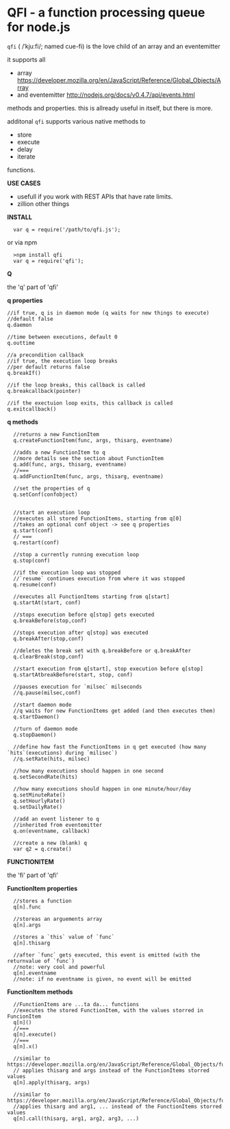 QFI  - a function processing queue for node.js
===

`qfi` ( /ˈkjuːfi/; named cue-fi) is the love child of an array and an eventemitter

it supports all 
  
  * array https://developer.mozilla.org/en/JavaScript/Reference/Global_Objects/Array
  * and eventemitter http://nodejs.org/docs/v0.4.7/api/events.html

methods and properties. this is allready useful in itself, but there is more.

additonal `qfi` supports various native methods to 

  * store
  * execute
  * delay
  * iterate

functions.

**USE CASES**
  
  * usefull if you work with REST APIs that have rate limits. 
  * zillion other things 

**INSTALL**

      var q = require('/path/to/qfi.js');
      
or via npm 

      >npm install qfi
      var q = require('qfi');
      
**Q**

the 'q' part of 'qfi'

**q properties**

    //if true, q is in daemon mode (q waits for new things to execute)
    //default false
    q.daemon
   
    //time between executions, default 0
    q.outtime
  
    //a precondition callback
    //if true, the execution loop breaks
    //per default returns false
    q.breakIf()

    //if the loop breaks, this callback is called
    q.breakcallback(pointer)
  
    //if the exectuion loop exits, this callback is called
    q.exitcallback()
  
**q methods**  

      //returns a new FunctionItem
      q.createFunctionItem(func, args, thisarg, eventname)
      
      //adds a new FunctionItem to q
      //more details see the section about FunctionItem
      q.add(func, args, thisarg, eventname)
      //===
      q.addFunctionItem(func, args, thisarg, eventname)

      //set the properties of q
      q.setConf(confobject)
      
      
      //start an execution loop
      //executes all stored FunctionItems, starting from q[0]
      //takes an optional conf object -> see q properties
      q.start(conf) 
      // ===
      q.restart(conf)

      //stop a currently running execution loop
      q.stop(conf) 
      
      //if the execution loop was stopped
      //`resume` continues execution from where it was stopped
      q.resume(conf)
      
      //executes all FunctionItems starting from q[start]
      q.startAt(start, conf)
      
      //stops execution before q[stop] gets executed
      q.breakBefore(stop,conf) 
      
      //stops execution after q[stop] was executed
      q.breakAfter(stop,conf)

      //deletes the break set with q.breakBefore or q.breakAfter  
      q.clearBreak(stop,conf)
      
      //start execution from q[start], stop execution before q[stop] 
      q.startAtbreakBefore(start, stop, conf)

      //pauses execution for `milsec` milseconds 
      //q.pause(milsec,conf)

      //start daemon mode
      //q waits for new FunctionItems get added (and then executes them)
      q.startDaemon()

      //turn of daemon mode
      q.stopDaemon()

      //define how fast the FunctionItems in q get executed (how many `hits`(executions) during `milisec`) 
      //q.setRate(hits, milsec)

      //how many executions should happen in one second
      q.setSecondRate(hits)

      //how many executions should happen in one minute/hour/day 
      q.setMinuteRate()
      q.setHourlyRate() 
      q.setDailyRate()

      //add an event listener to q
      //inherited from eventemitter
      q.on(eventname, callback)
      
      //create a new (blank) q
      var q2 = q.create()

**FUNCTIONITEM**

the 'fi' part of 'qfi'

**FunctionItem properties**
      
      //stores a function 
      q[n].func
      
      //storeas an arguements array
      q[n].args

      //stores a `this` value of `func`
      q[n].thisarg

      //after `func` gets executed, this event is emitted (with the returnvalue of `func`)
      //note: very cool and powerful
      q[n].eventname
      //note: if no eventname is given, no event will be emitted

**FunctionItem methods**
      
      //FunctionItems are ...ta da... functions 
      //executes the stored FunctionItem, with the values storred in FuncionItem
      q[n]()
      //===
      q[n].execute()
      //===
      q[n].x()

      //similar to https://developer.mozilla.org/en/JavaScript/Reference/Global_Objects/function/apply
      // applies thisarg and args instead of the FunctionItems storred values
      q[n].apply(thisarg, args)
  
      //similar to https://developer.mozilla.org/en/JavaScript/Reference/Global_Objects/function/call
      //applies thisarg and arg1, ... instead of the FunctionItems storred values
      q[n].call(thisarg, arg1, arg2, arg3, ...)
